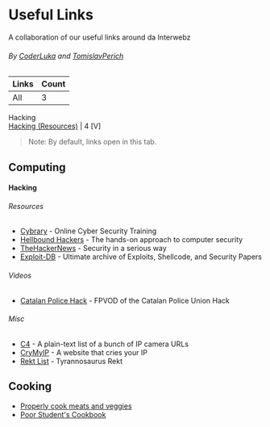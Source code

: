 # Useful Links
A collaboration of our useful links around da Interwebz
###### By [CoderLuka](https://github.com/coderluka) and [TomislavPerich](https://github.com/tomislavperich)


Links | Count
------------ | -------------
All | 3
Hacking   
[Hacking (Resources)](#hacking) | 4
[V]

> Note: By default, links open in this tab.

## Computing
#### Hacking
###### Resources
* [Cybrary](https://cybrary.it) - Online Cyber Security Training
* [Hellbound Hackers](https://www.hellboundhackers.org/) - The hands-on approach to computer security
* [TheHackerNews](http://thehackernews.com/) - Security in a serious way
* [Exploit-DB](https://www.exploit-db.com/) - Ultimate archive of Exploits, Shellcode, and Security Papers
###### Videos
* [Catalan Police Hack](https://vimeo.com/167411059) - FPVOD of the Catalan Police Union Hack
###### Misc
* [C4](https://github.com/turbo/c4) - A plain-text list of a bunch of IP camera URLs
* [CryMyIP](http://crymyip.com/) - A website that cries your IP
* [Rekt List](https://pastebin.com/Vbdx9Lgq) - Tyrannosaurus Rekt

## Cooking
* [Properly cook meats and veggies](http://i.imgur.com/i5mB3Ss.jpg)
* [Poor Student's Cookbook](http://imgur.com/gallery/pHUdq)
